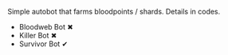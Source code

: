 Simple autobot that farms bloodpoints / shards. 
Details in codes.
- Bloodweb Bot &#x2716;
- Killer   Bot &#x2716;
- Survivor Bot &#x2714;

